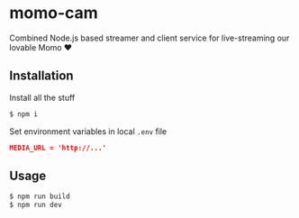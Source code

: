 # momo-cam
Combined Node.js based streamer and client service for live-streaming our lovable Momo ❤️

## Installation

Install all the stuff

```sh
$ npm i
```

Set environment variables in local `.env` file

```json
MEDIA_URL = 'http://...'
```


## Usage

```sh
$ npm run build
$ npm run dev
```
